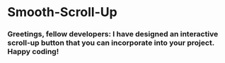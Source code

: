 # Smooth-Scroll-Up
### Greetings, fellow developers: I have designed an interactive scroll-up button that you can incorporate into your project. Happy coding!




